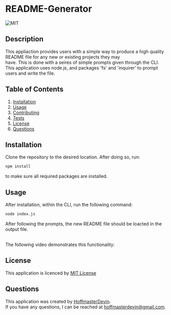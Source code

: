 # README-Generator
  ![MIT](https://img.shields.io/badge/license-MIT-informational)
  ## Description
  This appliaction provides users with a simple way to produce a high quality README file for any new or existing projects they may  
  have. This is done with a seires of simple prompts given through the CLI. This application uses node.js, and packages 'fs' and 'inquirer' to prompt users and write
  the file.  
  ## Table of Contents
  1. [Installation](#installation)
  2. [Usage](#usage)
  3. [Contributing](#contributing)
  4. [Tests](#tests)
  5. [License](#license)
  6. [Questions](#questions)
  ## Installation
  Clone the repository to the desired location. After doing so, run:
  ```md
  npm install
  ```
 to make sure all required packages are installed.
  ## Usage
 After installation, within the CLI, run the following command: 
 ```md
 node index.js
```
  After following the prompts, the new README file should be loacted in the output file.

<br>
The following video demonstrates this functionality:

  ## License
  This application is licenced by [MIT License](https://mit-license.org/)
  ## Questions
  This application was created by [HoffmasterDevin](https://github.com/HoffmasterDevin). <br>
  If you have any questions, I can be reached at hoffmasterdevin@gmail.com.
  